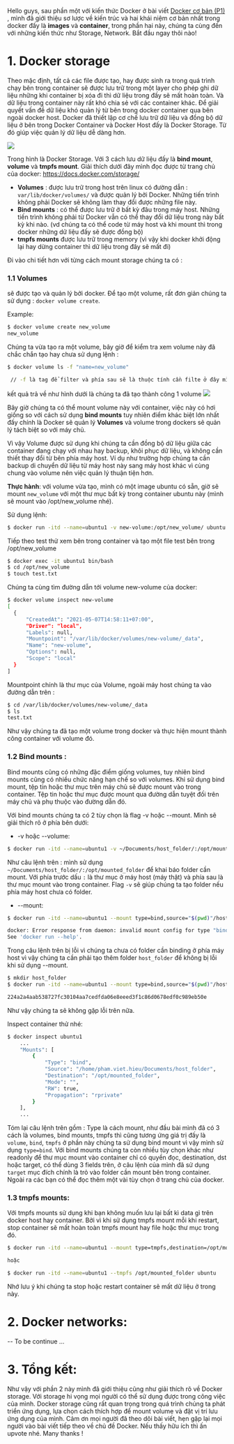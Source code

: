 Hello guys, sau phần một với kiến thức Docker ở bài viết [Docker cơ bản (P1)](https://viblo.asia/p/docker-co-ban-p1-image-va-container-m68Z0A7XlkG) , mình đã giới thiệu sơ lược về kiến trúc và hai khái niệm cơ bản nhất trong docker đấy là **images**  và **container**, trong phần hai này, chúng ta cùng đến với những kiến thức như Storage, Network. Bắt đầu ngay thôi nào!



# 1. Docker storage

Theo mặc định, tất cả các file được tạo, hay được sinh ra trong quá trình chạy bên trong container  sẽ được lưu trữ trong một layer cho phép ghi dữ liệu những khi container bị xóa đi thì dữ liệu trong đấy sẽ mất hoàn toàn. Và dữ liệu trong container này rất khó chia sẻ với các container khác. Để giải quyết vấn đề dữ liệu khó quản lý từ bên trong docker container qua bên ngoài docker host. Docker đã thiết lập cơ chế lưu trữ dữ liệu và đồng bộ dữ liệu ở bên trong Docker Container và Docker Host đấy là Docker Storage. Từ đó giúp việc quản lý dữ liệu  dễ dàng hơn.


![](https://images.viblo.asia/8392ad44-bd06-4e94-b4a1-c392519768e7.png)

Trong hình là Docker Storage. Với 3 cách lưu dữ liệu đấy là **bind mount**, **volume** và **tmpfs mount**. Giải thích dưới đây mình đọc được từ trang chủ của docker: https://docs.docker.com/storage/

- **Volumes** : được lưu trữ trong host trên linux có đường dẫn : ```var/lib/docker/volumes/``` và được quản lý bởi Docker. Những tiến trình không phải Docker sẽ không làm thay đổi được những file này.
- **Bind mounts** : có thể được lưu trữ ở bất kỳ đâu trong máy host.  Những tiến trình không phải từ Docker vẫn có thể thay đổi dữ liệu trong này bất kỳ khi nào. (vd chúng ta có thể code từ máy host và khi mount thì trong docker những dữ liệu đấy sẽ được đồng bộ)
- **tmpfs mounts** được lưu trữ trong  memory (vì vậy khi docker khởi động lại hay dừng container thì dữ liệu trong đây sẽ mất đi)

Đi vào chi tiết hơn với từng cách mount storage chúng ta có :
### 1.1 **Volumes** 
sẽ được tạo và quản lý bởi docker. Để tạo một volume, rất đơn giản chúng ta sử dụng : ```docker volume create```. 

Example: 
   ```bash
   $ docker volume create new_volume
   new_volume
   ```
   Chúng ta vừa tạo ra một volume, bây giờ để kiểm tra xem volume này đã chắc chắn tạo hay chưa sử dụng lệnh : 
   ```bash
   $ docker volume ls -f "name=new_volume" 
   
    // -f là tag để filter và phía sau sẽ là thuộc tính cần filte ở đây mình filter theo name là new_volume
   ```
   kết quả trả về như hình dưới là chúng ta đã tạo thành công 1 volume
![](https://images.viblo.asia/ec7b7ff8-fd79-44fc-bd48-3dab064951c9.png)

Bây giờ chúng ta có thể mount volume này với container, việc này có hơi giống so với cách sử dụng **bind mounts** tuy nhiên điểm khác biệt lớn nhất đấy chính là Docker sẽ quản lý **Volumes**  và volume trong dockers sẽ quản lý tách biệt so với máy chủ. 

Vì vậy Volume được sử dụng khi chúng ta cần đồng bộ dữ liệu giữa các container đang chạy với nhau hay backup, khôi phục dữ liệu, và không cần thiết thay đổi từ bên phía máy host. Ví dụ như trường hợp chúng ta cần backup di chuyển dữ liệu từ  máy host này sang máy host khác vì cùng chung vào volume nên việc quản lý thuận tiện hơn.

**Thực hành**:  với  volume vừa tạo, mình có một image ubuntu có sẵn, giờ sẽ mount ```new_volume``` với một thư mục bất kỳ trong container ubuntu này (mình sẽ mount vào /opt/new_volume  nhé). 
    
   Sử dụng lệnh: 
   ```bash
   $ docker run -itd --name=ubuntu1 -v new-volume:/opt/new_volume/ ubuntu
   ```
   Tiếp theo test thử xem bên trong container và tạo một file test bên trong /opt/new_volume
   ```bash
   $ docker exec -it ubuntu1 bin/bash
   $ cd /opt/new_volume
   $ touch test.txt
   ```
   
   Chúng ta cùng tìm đường dẫn tới volume new-volume của docker:
  ```bash
  $ docker volume inspect new-volume
  [
    {
        "CreatedAt": "2021-05-07T14:58:11+07:00",
        "Driver": "local",
        "Labels": null,
        "Mountpoint": "/var/lib/docker/volumes/new-volume/_data",
        "Name": "new-volume",
        "Options": null,
        "Scope": "local"
    }
]

  ```
  
 Mountpoint chính là thư mục của Volume, ngoài máy host chúng ta vào đường dẫn trên : 
 ```bash
 $ cd /var/lib/docker/volumes/new-volume/_data
 $ ls
 test.txt
 ```
   Như vậy chúng ta đã tạo một volume trong docker và thực hiện mount thành công container với volume đó.
   
###  1.2  Bind mounts :

Bind mounts cũng có những đặc điểm giống volumes, tuy nhiên bind mounts cũng có nhiều chức năng hạn chế so với volumes. Khi sử dụng bind mount, tệp tin hoặc thư mục trên máy chủ sẽ được mount vào trong container. Tệp tin hoặc thư mục được mount qua đường dẫn tuyệt đối trên máy chủ và phụ thuộc vào đường dẫn đó. 

Với bind mounts chúng ta có 2 tùy chọn là flag -v hoặc --mount. Mình sẽ giải thích rõ ở phía bên dưới:
- -v hoặc --volume: 

```bash
$ docker run -itd --name=ubuntu1 -v ~/Documents/host_folder/:/opt/mounted_folder ubuntu
```

Như câu lệnh trên : mình sử dụng ``` ~/Documents/host_folder/:/opt/mounted_folder ``` để khai báo folder cần mount. Với phía trước dấu ```:``` là thư mục ở máy host (máy thật) và phía sau là thư mục mount vào trong container. Flag ```-v``` sẽ giúp chúng ta tạo folder nếu phía máy host chưa có folder. 

- --mount: 

```bash
$ docker run -itd --name=ubuntu1 --mount type=bind,source="$(pwd)"/host_folder,target=/opt/mounted_folder ubuntu

docker: Error response from daemon: invalid mount config for type "bind": bind source path does not exist: /home/pham.viet.hieu/Documents/host_folder.
See 'docker run --help'.
```
Trong câu lệnh trên bị lỗi vì chúng ta chưa có folder cần binding ở phía máy host vì vậy chúng ta cần phải tạo thêm folder ```host_folder``` để không bị lỗi khi sử dụng --mount.

```bash
$ mkdir host_folder
$ docker run -itd --name=ubuntu1 --mount type=bind,source="$(pwd)"/host_folder,target=/opt/mounted_folder ubuntu

224a2a4aab538727fc30104aa7cedfda06e8eeed3f1c86d0678edf0c989eb50e
```


Như vậy chúng ta sẽ không gặp lỗi trên nữa. 

Inspect container thử nhé: 
```bash
$ docker inspect ubuntu1
    ...
    "Mounts": [
        {
            "Type": "bind",
            "Source": "/home/pham.viet.hieu/Documents/host_folder",
            "Destination": "/opt/mounted_folder",
            "Mode": "",
            "RW": true,
            "Propagation": "rprivate"
        }
    ],
    ...
```

Tóm lại câu lệnh trên gồm : Type là cách mount, như đầu bài mình đã có 3 cách là volumes, bind mounts, tmpfs thì cũng tương ứng giá trị đấy là ```volume```, ```bind```, ```tmpfs``` ở phần này chúng ta sử dụng bind mount vì vậy mình sử dụng ```type=bind```.
Với bind mounts chúng ta còn nhiều tùy chọn khác như readonly để thư mục mount vào container chỉ có quyền đọc, destination, dst hoặc target, có thể dùng 3 fields trên, ở câu lệnh của mình đã sử dụng ```target``` mục đích chính là trỏ vào folder cần mount bên trong container. Ngoài ra các bạn có thể đọc thêm một vài tùy chọn ở trang chủ của docker.

### 1.3 tmpfs mounts: 
Với tmpfs mounts sử dụng khi bạn không muốn lưu lại bất kì data gì trên docker host hay container. Bởi vì khi sử dụng tmpfs mount mỗi khi restart, stop container sẽ mất hoàn toàn tmpfs mount hay file hoặc thư mục trong đó.

```bash
$ docker run -itd --name=ubuntu1 --mount type=tmpfs,destination=/opt/mounted_folder ubuntu

hoặc

$ docker run -itd --name=ubuntu1 --tmpfs /opt/mounted_folder ubuntu

```

Nhớ lưu ý khi chúng ta stop hoặc restart container sẽ mất dữ liệu ở trong này. 


# 2. Docker networks:
-- To be continue ...
# 3. Tổng kết:
Như vậy với phần 2 này mình đã giới thiệu cũng như giải thích rõ về Docker storage. Với storage hi vọng mọi người có thể sử dụng được trong công việc của mình. Docker storage cũng rất quan trọng trong quá trình chúng ta phát triển ứng dụng, lựa chọn cách thích hợp để mount volume và đặt vị trí lưu ứng dụng của mình. Cảm ơn mọi người đã theo dõi bài viết, hẹn gặp lại mọi người vào bài viết tiếp theo về chủ đề Docker. Nếu thấy hữu ích thì ấn upvote nhé. Many thanks !